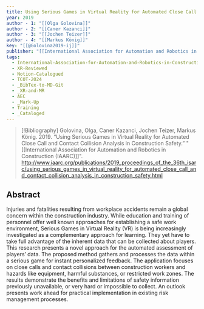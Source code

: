 ```yaml
---
title: Using Serious Games in Virtual Reality for Automated Close Call and Contact Collision Analysis in Construction Safety
year: 2019
author - 1: "[[Olga Golovina]]"
author - 2: "[[Caner Kazanci]]"
author - 3: "[[Jochen Teizer]]"
author - 4: "[[Markus König]]"
key: "[[@Golovina2019-ij]]"
publisher: "[[International Association for Automation and Robotics in Construction (IAARC)]]"
tags:
  - International-Association-for-Automation-and-Robotics-in-Construction-IAARC
  - XR-Reviewed
  - Notion-Catalogued
  - TCOT-2024
  - _BibTex-to-MD-Git
  - _XR-and-MR
  - AEC
  - _Mark-Up
  - Training
  - _Cataloged
---
```


> [!Bibliography]
> Golovina, Olga, Caner Kazanci, Jochen Teizer, Markus König. 2019. “Using Serious Games in Virtual Reality for Automated Close Call and Contact Collision Analysis in Construction Safety.” "[[International Association for Automation and Robotics in Construction (IAARC)]]". http://www.iaarc.org/publications/2019_proceedings_of_the_36th_isarc/using_serious_games_in_virtual_reality_for_automated_close_call_and_contact_collision_analysis_in_construction_safety.html

## Abstract
Injuries and fatalities resulting from workplace accidents remain a global concern within the construction industry. While education and training of personnel offer well known approaches for establishing a safe work environment, Serious Games in Virtual Reality (VR) is being increasingly investigated as a complementary approach for learning. They yet have to take full advantage of the inherent data that can be collected about players. This research presents a novel approach for the automated assessment of players’ data. The proposed method gathers and processes the data within a serious game for instant personalized feedback. The application focuses on close calls and contact collisions between construction workers and hazards like equipment, harmful substances, or restricted work zones. The results demonstrate the benefits and limitations of safety information previously unavailable, or very hard or impossible to collect. An outlook presents work ahead for practical implementation in existing risk management processes.